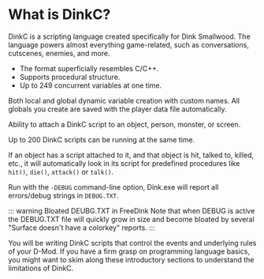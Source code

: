 # What is DinkC?

DinkC is a scripting language created specifically for Dink Smallwood. The language powers almost everything game-related, such as conversations, cutscenes, enemies, and more.

- The format superficially resembles C/C++.
- Supports procedural structure.
- Up to 249 concurrent variables at one time.

Both local and global dynamic variable creation with custom names. All globals you create are saved with the player data file automatically.

Ability to attach a DinkC script to an object, person, monster, or screen.

Up to 200 DinkC scripts can be running at the same time.

If an object has a script attached to it, and that object is hit, talked to, killed, etc., it will automatically look in its script for predefined procedures like `hit()`, `die()`, `attack()` or `talk()`.

Run with the `-DEBUG` command-line option, Dink.exe will report all errors/debug strings in `DEBUG.TXT`.

::: warning Bloated DEUBG.TXT in FreeDink
<VersionInfo freedink="109.6"></VersionInfo>Note that when DEBUG is active the DEBUG.TXT file will quickly grow in size and become bloated by several "Surface doesn't have a colorkey" reports.
:::


You will be writing DinkC scripts that control the events and underlying rules of your D-Mod. If you have a firm grasp on programming language basics, you might want to skim along these introductory sections to understand the limitations of DinkC.
